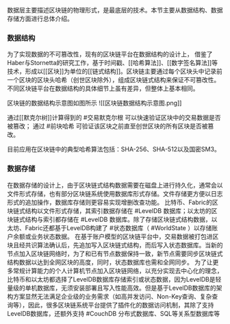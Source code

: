 数据层主要描述区块链的物理形式，是最底层的技术。本节主要从数据结构、数据存储方面进行总体介绍。

### 数据结构

为了实现数据的不可篡改性，现有的区块链平台在数据结构的设计上， 借鉴了Haber与Stornetta的研究工作，基于时间戳、[[哈希算法]]、[[数字签名算法]]等技术，形成以[[区块]]为单位的[[链式结构]]。区块链主要通过每个区块头中记录前一个区块的区块头哈希（创世区块除外），组成区块链式结构来保证不可篡改性。不同区块链平台在数据结构的具体细节上虽有差异，但整体上基本相同。

区块链的数据结构示意图如图所示
![[区块链数据结构示意图.png]]

通过[[默克尔树]]计算得到的 #交易默克尔根 可以快速验证区块中的交易数据是否被篡改；
通过 #前块哈希 可验证该区块之前直至创世区块的所有区块是否被篡改。

目前应用在区块链中的典型哈希算法包括：SHA-256、SHA-512以及国密SM3。

### 数据存储
在数据存储的设计上，由于区块链式结构数据需要在磁盘上进行持久化，通常会以文件形式存储，也有部分区块链系统使用数据库形式存储。文件存储更方便以日志形式的追加操作，数据库存储则更容易实现增删改查功能。
比特币、Fabric的区块链式结构以文件形式存储，其索引数据存储在 #LevelDB 数据库；以太坊的区块链式结构与索引都存储在 #LevelDB 数据库。除了存储区块链式结构数据，以太坊、Fabric还都基于LevelDB构建了 #状态数据库（ #WorldState ）以存储账户余额或业务状态数据。
在基于账户模型的区块链平台中，交易数据被打包进区块且经共识算法确认后，先追加写入区块链式结构，而后写入状态数据库。当新的节点加入区块链网络时，为了和已有节点数据保持一致，新节点需要同步区块链式结构数据以达到全网区块的高度，同时，状态数据库也需和全网同步。
为了让更多常规计算能力的个人计算机节点加入区块链网络，以充分实现去中心化的理念，比特币和以太坊都选择了LevelDB数据库存储索引或状态数据，因为LevelDB是轻量级的单机数据库，无须安装部署且写入性能高效。但是基于LevelDB数据库的架构方案显然无法满足企业级的业务需求（如高并发访问、Non-Key查询、复杂查询等），因此，很多区块链系统平台提供了插件化的数据访问机制，其除了支持LevelDB数据库，还额外支持 #CouchDB 分布式数据库、SQL等关系型数据库等
